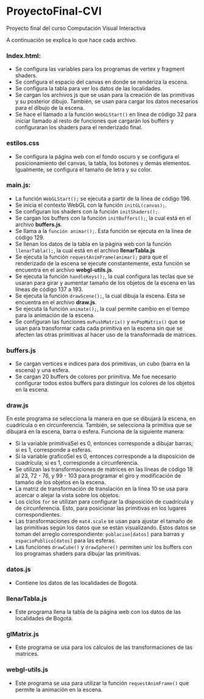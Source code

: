 # ProyectoFinal-CVI
Proyecto final del curso Computación Visual Interactiva

A continuación se explica lo que hace cada archivo.

### Index.html:

- Se configura las variables para los programas de vertex y fragment shaders.
- Se configura el espacio del canvas en donde se renderiza la escena.
- Se configura la tabla para ver los datos de las localidades. 
- Se cargan los archivos js que se usan para la creación de las primitivas y su posterior dibujo. También, se usan para cargar los datos necesarios para el dibujo de la escena.
- Se hace el llamado a la función `WebGLStart()` en línea de código 32 para iniciar llamado al resto de funciones que cargarán los buffers y configuraran los shaders para el renderizado final.

### estilos.css

- Se configura la página web con el fondo oscuro y  se configura el posicionamiento del canvas, la tabla, los botones y demás elementos. Igualmente, se configura el tamaño de letra y su color.

### main.js:
- La función `WebGLStart();` se ejecuta a partir de la línea de código 196.
- Se inicia el contexto WebGL con la función `initGL(canvas);`.
- Se configuran los shaders con la función `initShaders();`.
- Se cargan los buffers con la función `initBuffers();`, la cual está en el archivo **buffers.js**.
- Se llama a la `función animar();`. Esta función se ejecuta en la línea de código 129.
- Se llenan los datos de la tabla en la página web con la función `llenarTabla();`, la cual está en el archivo **llenarTabla.js** 
- Se ejecuta la función `requestAnimFrame(animar);` para que el renderizado de la escena se ejecute constantemente, esta función se encuentra en el archivo **webgl-utils.js**.
- Se ejecuta la función `handleKeys();`, la cual configura las teclas que se usaran para girar y aumentar tamaño de los objetos de la escena en las líneas de código 137 a 193.
- Se ejecuta la función `drawScene();`, la cual dibuja la escena. Esta se encuentra en el archivo **draw.js**.
- Se ejecuta la función `animate();`, la cual permite cambio en el tiempo para la animación de la escena.
- Se configuran las funciones `mvPushMatrix()` y `mvPopMatrix()` que se usan para transformar cada cada primitiva en la escena sin que se afecten las otras primitivas al hacer uso de la transformada de matrices.

### buffers.js

- Se cargan vertices e indices para dos primitivas, un cubo (barra en la escena) y una esfera.
- Se cargan 20 buffers de colores por primitiva. Me fue necesario configurar todos estos buffers para distinguir los colores de los objetos en la escena.

### draw.js

En este programa se selecciona la manera en que se dibujará la escena, en cuadrícula o en circunferencia. También, se selecciona la primitiva que se dibujará en la escena, barra o esfera. Funciona de la siguiente manera:

- Si la variable primitivaSel es 0, entonces corresponde a dibujar barras; si es 1, corresponde a esferas.
- Si la variable graficoSel es 0,  entonces corresponde a la disposición de cuadrícula; si es 1, corresponde a circunferencia.
- Se utilizan las transformaciones de matrices en las líneas de código 18 al 23, 72 - 76, y 99 - 103 para programar el giro y modificación de tamaño de los objetos en la escena. 
- La matriz de transformación de translación en la línea 10 se usa para acercar o alejar la vista sobre los objetos.
- Los ciclos `for` se utilizan para configurar la disposición de cuadrícula y de circunferencia. Esto, para posicionar las primitivas en los lugares correspondientes.
- Las transformaciones de `mat4.scale` se usan para ajustar el tamaño de las primitivas según los datos que se están visualizando. Estos datos se toman del arreglo correspondiente: `poblacion[datos]` para barras y `espacioPublico[datos]` para las esferas.
- Las funciones `drawCube()` y `drawSphere()` permiten unir los buffers con los programas shaders para dibujar las primitivas. 

### datos.js

- Contiene los datos de las localidades de Bogotá.

### llenarTabla.js

- Este programa llena la tabla de la página web con los datos de las localidades de Bogotá.

### glMatrix.js

- Este programa se usa para los cálculos de las transformaciones de las matrices.

### webgl-utils.js

- Este programa se usa para utilizar la función `requestAnimFrame()` que permite la animación en la escena.
